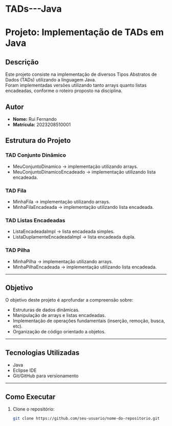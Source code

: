 # TADs---Java
# Projeto: Implementação de TADs em Java

## Descrição

Este projeto consiste na implementação de diversos Tipos Abstratos de Dados (TADs) utilizando a linguagem Java.  
Foram implementadas versões utilizando tanto arrays quanto listas encadeadas, conforme o roteiro proposto na disciplina.

## Autor

- **Nome:** Rui Fernando  
- **Matrícula:** 2023208510001  

## Estrutura do Projeto

### TAD Conjunto Dinâmico

- MeuConjuntoDinamico → implementação utilizando arrays.
- MeuConjuntoDinamicoEncadeado → implementação utilizando lista encadeada.

### TAD Fila

- MinhaFila → implementação utilizando arrays.
- MinhaFilaEncadeada → implementação utilizando lista encadeada.

### TAD Listas Encadeadas

- ListaEncadeadaImpl → lista encadeada simples.
- ListaDuplamenteEncadeadaImpl → lista encadeada dupla.

### TAD Pilha

- MinhaPilha → implementação utilizando arrays.
- MinhaPilhaEncadeada → implementação utilizando lista encadeada.

---

## Objetivo

O objetivo deste projeto é aprofundar a compreensão sobre:

- Estruturas de dados dinâmicas.
- Manipulação de arrays e listas encadeadas.
- Implementação de operações fundamentais (inserção, remoção, busca, etc).
- Organização de código orientado a objetos.

---

## Tecnologias Utilizadas

- Java
- Eclipse IDE
- Git/GitHub para versionamento

---

## Como Executar

1. Clone o repositório:
   ```bash
   git clone https://github.com/seu-usuario/nome-do-repositorio.git
